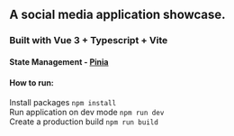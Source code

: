## A social media application showcase.
### Built with Vue 3 + Typescript + Vite

#### State Management - [Pinia](https://pinia.vuejs.org/)


#### How to run:
Install packages
``npm install``\
Run application on dev mode
``npm run dev``\
Create a production build
``npm run build``
